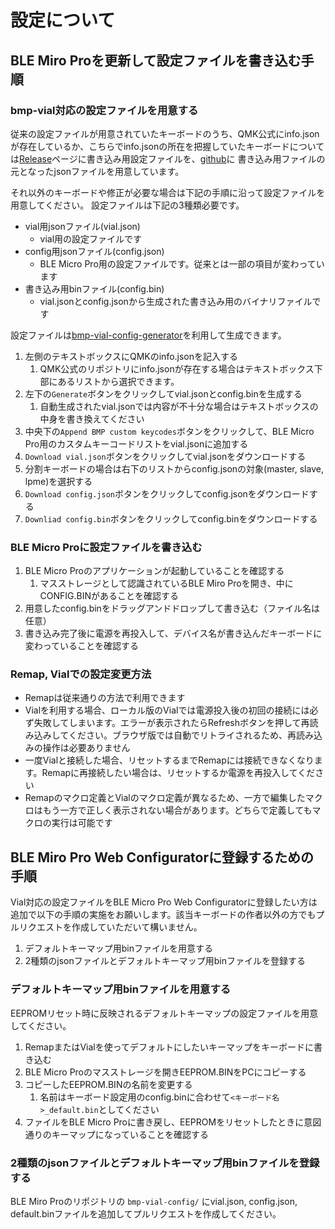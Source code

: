 # 設定について

## BLE Miro Proを更新して設定ファイルを書き込む手順

### bmp-vial対応の設定ファイルを用意する

従来の設定ファイルが用意されていたキーボードのうち、QMK公式にinfo.jsonが存在しているか、こちらでinfo.jsonの所在を把握していたキーボードについては[Release](https://github.com/sekigon-gonnoc/BLE-Micro-Pro/releases/tag/bmp-vial-1.0.0-rc)ページに書き込み用設定ファイルを、[github](https://github.com/sekigon-gonnoc/BLE-Micro-Pro/tree/master/bmp-vial-config)に 書き込み用ファイルの元となったjsonファイルを用意しています。

それ以外のキーボードや修正が必要な場合は下記の手順に沿って設定ファイルを用意してください。
設定ファイルは下記の3種類必要です。

* vial用jsonファイル(vial.json)
  * vial用の設定ファイルです
* config用jsonファイル(config.json)
  * BLE Micro Pro用の設定ファイルです。従来とは一部の項目が変わっています
* 書き込み用binファイル(config.bin)
  * vial.jsonとconfig.jsonから生成された書き込み用のバイナリファイルです

設定ファイルは[bmp-vial-config-generator](https://sekigon-gonnoc.github.io/bmp-vial-config-generator/)を利用して生成できます。

1. 左側のテキストボックスにQMKのinfo.jsonを記入する
   1. QMK公式のリポジトリにinfo.jsonが存在する場合はテキストボックス下部にあるリストから選択できます。
2. 左下の`Generate`ボタンをクリックしてvial.jsonとconfig.binを生成する
   1. 自動生成されたvial.jsonでは内容が不十分な場合はテキストボックスの中身を書き換えてください
3. 中央下の`Append BMP custom keycodes`ボタンをクリックして、BLE Micro Pro用のカスタムキーコードリストをvial.jsonに追加する
4. `Download vial.json`ボタンをクリックしてvial.jsonをダウンロードする
5. 分割キーボードの場合は右下のリストからconfig.jsonの対象(master, slave, lpme)を選択する
6. `Download config.json`ボタンをクリックしてconfig.jsonをダウンロードする
7. `Downliad config.bin`ボタンをクリックしてconfig.binをダウンロードする

### BLE Micro Proに設定ファイルを書き込む 

1. BLE Micro Proのアプリケーションが起動していることを確認する
   1. マスストレージとして認識されているBLE Miro Proを開き、中にCONFIG.BINがあることを確認する
2. 用意したconfig.binをドラッグアンドドロップして書き込む（ファイル名は任意）
3. 書き込み完了後に電源を再投入して、デバイス名が書き込んだキーボードに変わっていることを確認する

### Remap, Vialでの設定変更方法

* Remapは従来通りの方法で利用できます
* Vialを利用する場合、ローカル版のVialでは電源投入後の初回の接続には必ず失敗してしまいます。エラーが表示されたらRefreshボタンを押して再読み込みしてください。ブラウザ版では自動でリトライされるため、再読み込みの操作は必要ありません
* 一度Vialと接続した場合、リセットするまでRemapには接続できなくなります。Remapに再接続したい場合は、リセットするか電源を再投入してください
* Remapのマクロ定義とVialのマクロ定義が異なるため、一方で編集したマクロはもう一方で正しく表示されない場合があります。どちらで定義してもマクロの実行は可能です


## BLE Miro Pro Web Configuratorに登録するための手順

Vial対応の設定ファイルをBLE Micro Pro Web Configuratorに登録したい方は追加で以下の手順の実施をお願いします。該当キーボードの作者以外の方でもプルリクエストを作成していただいて構いません。

1. デフォルトキーマップ用binファイルを用意する
2. 2種類のjsonファイルとデフォルトキーマップ用binファイルを登録する

### デフォルトキーマップ用binファイルを用意する

EEPROMリセット時に反映されるデフォルトキーマップの設定ファイルを用意してください。

1. RemapまたはVialを使ってデフォルトにしたいキーマップをキーボードに書き込む
2. BLE Micro Proのマスストレージを開きEEPROM.BINをPCにコピーする
3. コピーしたEEPROM.BINの名前を変更する
   1. 名前はキーボード設定用のconfig.binに合わせて`<キーボード名>_default.bin`としてください
4. ファイルをBLE Micro Proに書き戻し、EEPROMをリセットしたときに意図通りのキーマップになっていることを確認する

### 2種類のjsonファイルとデフォルトキーマップ用binファイルを登録する

BLE Miro Proのリポジトリの `bmp-vial-config/` にvial.json, config.json, default.binファイルを追加してプルリクエストを作成してください。
